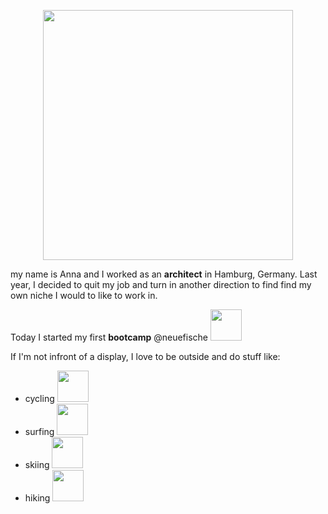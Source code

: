 <p align="center"> <img src="https://media.giphy.com/media/LSBFW8phjMnrv0PaxI/giphy.gif" width="400"></p>

my name is Anna and I worked as an **architect** in Hamburg, Germany. Last year, I decided to quit my job and turn in another direction to find find my own niche I would to like to work in. 

Today I started my first **bootcamp** @neuefische 
<img src="https://media.giphy.com/media/RKnKM27RqncSqBl5HR/giphy.gif" width="50">

If I'm not infront of a display, I love to be outside and do stuff like: 

- cycling <img src="https://media.giphy.com/media/kW1DSAIXdgwdn3Qr9E/giphy.gif" width="50">
- surfing <img src="https://media.giphy.com/media/YfYN9NMSOis59EhwsX/giphy.gif" width="50">
- skiing <img src="https://media.giphy.com/media/ccO57666u731jtpB4A/giphy.gif" width="50">
- hiking <img src="https://media.giphy.com/media/Am9IqFgFgWVVHeGhvF/giphy.gif" width="50">
